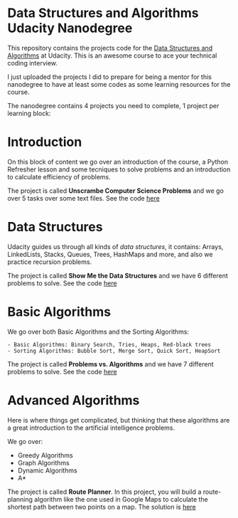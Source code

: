 # Data Structures and Algorithms Udacity Nanodegree

This repository contains the projects code for the [Data Structures and Algorithms](https://www.udacity.com/course/data-structures-and-algorithms-nanodegree--nd256) at Udacity. This is an awesome course to ace your technical coding interview.

I just uploaded the projects I did to prepare for being a mentor for this nanodegree to have at least some codes as some learning resources for the course.

The nanodegree contains 4 projects you need to complete, 1 project per learning block:

# Introduction

On this block of content we go over an introduction of the course, a Python Refresher lesson and some tecniques to solve problems and an introduction to calculate efficiency of problems.

The project is called **Unscrambe Computer Science Problems** and we go over 5 tasks over some text files. See the code [here](/project_1/README.md)

# Data Structures

Udacity guides us through all kinds of _data structures_, it contains: Arrays, LinkedLists, Stacks, Queues, Trees, HashMaps and more, and also we practice recursion problems.

The project is called **Show Me the Data Structures** and we have 6 different problems to solve. See the code [here](/project_2/README.md)

# Basic Algorithms

We go over both Basic Algorithms and the Sorting Algorithms:

    - Basic Algorithms: Binary Search, Tries, Heaps, Red-black trees
    - Sorting Algorithms: Bubble Sort, Merge Sort, Quick Sort, HeapSort

The project is called **Problems vs. Algorithms** and we have 7 different problems to solve. See the code [here](/project_3/README.md)

# Advanced Algorithms

Here is where things get complicated, but thinking that these algorithms are a great introduction to the artificial intelligence problems.

We go over:

- Greedy Algorithms
- Graph Algorithms
- Dynamic Algorithms
- A\*

The project is called **Route Planner**. In this project, you will build a route-planning algorithm like the one used in Google Maps to calculate the shortest path between two points on a map. The solution is [here](/project_4/README.md)
